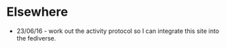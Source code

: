 # Elsewhere

- 23/06/16 - work out the activity protocol so I can integrate this site into the fediverse.
